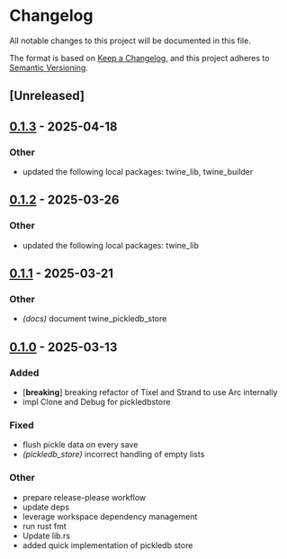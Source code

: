 # Changelog

All notable changes to this project will be documented in this file.

The format is based on [Keep a Changelog](https://keepachangelog.com/en/1.0.0/),
and this project adheres to [Semantic Versioning](https://semver.org/spec/v2.0.0.html).

## [Unreleased]

## [0.1.3](https://github.com/twine-protocol/twine-rs/compare/twine_pickledb_store-v0.1.2...twine_pickledb_store-v0.1.3) - 2025-04-18

### Other

- updated the following local packages: twine_lib, twine_builder

## [0.1.2](https://github.com/twine-protocol/twine-rs/compare/twine_pickledb_store-v0.1.1...twine_pickledb_store-v0.1.2) - 2025-03-26

### Other

- updated the following local packages: twine_lib

## [0.1.1](https://github.com/twine-protocol/twine-rs/compare/twine_pickledb_store-v0.1.0...twine_pickledb_store-v0.1.1) - 2025-03-21

### Other

- *(docs)* document twine_pickledb_store

## [0.1.0](https://github.com/twine-protocol/twine-rs/releases/tag/twine_pickledb_store-v0.1.0) - 2025-03-13

### Added

- [**breaking**] breaking refactor of Tixel and Strand to use Arc internally
- impl Clone and Debug for pickledbstore

### Fixed

- flush pickle data on every save
- *(pickledb_store)* incorrect handling of empty lists

### Other

- prepare release-please workflow
- update deps
- leverage workspace dependency management
- run rust fmt
- Update lib.rs
- added quick implementation of pickledb store
